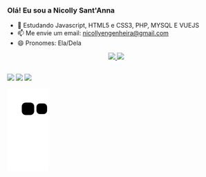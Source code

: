 ### Olá! Eu sou a Nicolly Sant'Anna


- 🌱 Estudando Javascript, HTML5 e CSS3, PHP, MYSQL E VUEJS
- 📫 Me envie um email: nicollyengenheira@gmail.com
- 😄 Pronomes: Ela/Dela

<div align="center">
  <a href="https://github.com/NicollySantanna">
  <img height="180em" src="https://github-readme-stats.vercel.app/api?username=NicollySantanna&show_icons=true&theme=dark&include_all_commits=true&count_private=true"/>
  <img height="180em" src="https://github-readme-stats.vercel.app/api/top-langs/?username=NicollySantanna&layout=compact&langs_count=7&theme=dark"/>
</div>
  
  ##
  
  <div>
     <a href="https://instagram.com/NicollySantanna" target="_blank"><img src="https://img.shields.io/badge/-Instagram-%23E4405F?style=for-the-badge&logo=instagram&logoColor=white" target="_blank"></a>
  <a href = "mailto:nicollyengenheira@gmail.com"><img src="https://img.shields.io/badge/-Gmail-%23333?style=for-the-badge&logo=gmail&logoColor=white" target="_blank"></a>
  <a href="https://www.linkedin.com/in/nicolly-sant-anna-a31b06192/" target="_blank"><img src="https://img.shields.io/badge/-LinkedIn-%230077B5?style=for-the-badge&logo=linkedin&logoColor=white" target="_blank"></a> 
  </div>
  
   ![Snake animation](https://github.com/NicollySantanna/NicollySantanna/blob/output/github-contribution-grid-snake.svg)
